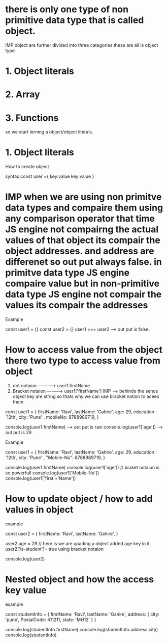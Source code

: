 # there is only one type of non primitive data type that is called object.

IMP object are further divided into three categories
these are all is object type
# 1. Object literals
# 2. Array
# 3. Functions 

so we start lerning a object/object literals.

# 1. Object literals

How to create object 

syntax 
const user ={
    key:value
    key:value
}

# IMP when we are using non primitve data types and compaire them using any comparison operator that time JS engine not compairng the actual values of that object its compair the object addresses. and address are differenet so out put always false. in primitve data type JS engine compaire value but in non-primitive data type JS engine not compair the values its compair the addresses 

Example

const user1 = {}
const user2 = {}
user1 === user2 --> out put is false.

# How to access value from the object there two type to access value from object
1. dot notaion ------> user1.firstName
2. Bracket notaion -----> user1['firstName'] IMP --> behinde the sence object key are string so thats why we can use bracket notion to acees them

const user1 = { 
    firstName: 'Ravi', 
    lastName: 'Gahire', 
    age: 29, 
    education : '12th', 
    city: 'Pune' ,
    mobileNo: 8788989719, 
}

console.log(user1.firstName) --> out put is ravi 
console.log(user1['age']) --> out put is 29

Example

const user1 = { 
    firstName: 'Ravi', 
    lastName: 'Gahire', 
    age: 29, 
    education : '12th', 
    city: 'Pune' ,
    "Mobile-No": 8788989719, 
}

console.log(user1.firstName)
console.log(user1['age']) // braket notaion is so powerfull 
console.log(user1['Mobile-No'])
console.log(user1['first'+'Name'])



# How to update object / how to add values in object

example

const user2 = { 
    firstName: 'Ravi', 
    lastName: 'Gahire', 
  }

user2.age = 29 // here is we are upading a object added age key in it 
user2['is-student']= true using bracket notaion 

console.log(user2)

# Nested object and how the access key value 
example

const studentInfo = {
    firstName: 'Ravi',
    lastName: 'Gahire',
    address: {
        city: 'pune',
        PostalCode: 411211,
        state: 'MH12'
    }
}

console.log(studentInfo.firstName)
console.log(studentInfo.address.city)
console.log(studentInfo)